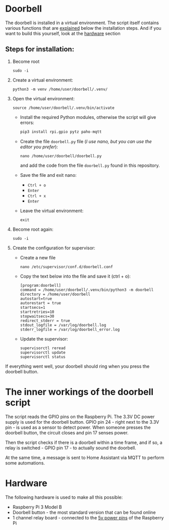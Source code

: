 # Doorbell

The doorbell is installed in a virtual environment. The script itself contains various functions that are [explained](#the-inner-workings-of-the-doorbell-script) below the installation steps. And if you want to build this yourself, look at the [hardware](#hardware) section

## Steps for installation:


1. Become root

	````shell
	sudo -i
	````

2. Create a virtual environment:

	````shell
	python3 -m venv /home/user/doorbell/.venv/
	````

3. Open the virtual environment:

	````shell
	source /home/user/doorbell/.venv/bin/activate
	````

	* Install the required Python modules, otherwise the script will give errors:

		````python
		pip3 install rpi.gpio pytz paho-mqtt
		````

	*  Create the file ````doorbell.py```` file (_I use nano, but you can use the editor you prefer_):

		````shell
		nano /home/user/doorbell/doorbell.py
		````

		and add the code from the file ````doorbell.py```` found in this repository.

	* Save the file and exit nano:

		- ````Ctrl + o````
		- ````Enter````
		- ````Ctrl + x````
		- ````Enter````

	* Leave the virtual environment:

		````shell
		exit
		````

8. Become root again:

	````shell
	sudo -i
	````

9. Create the configuration for supervisor:

	* Create a new file

		````shell
		nano /etc/supervisor/conf.d/doorbell.conf
		````

	* Copy the text below into the file and save it (ctrl + o):

		````
		[program:doorbell]
		command = /home/user/doorbell/.venv/bin/python3 -m doorbell
		directory = /home/user/doorbell
		autostart=true
		autorestart = true
		startsecs=1
		startretries=10
		stopwaitsecs=30
		redirect_stderr = true
		stdout_logfile = /var/log/doorbell.log
		stderr_logfile = /var/log/doorbell_error.log
		````

	* Update the supervisor:

		````shell
		supervisorctl reread
		supervisorctl update
		supervisorctl status
		````

If everything went well, your doorbell should ring when you press the doorbell button.

# The inner workings of the doorbell script

The script reads the GPIO pins on the Raspberry Pi. The 3.3V DC power supply is used for the doorbell button. GPIO pin 24 - right next to the 3.3V pin - is used as a sensor to detect power. When someone presses the doorbell button, the circuit closes and pin 17 senses power.

Then the script checks if there is a doorbell within a time frame, and if so, a relay is switched - GPIO pin 17 - to actually sound the doorbell.

At the same time, a message is sent to Home Assistant via MQTT to perform some automations.

# Hardware

The following hardware is used to make all this possible:

* Raspberry Pi 3 Model B
* Doorbell button - the most standard version that can be found online
* 1 channel relay board - connected to the [5v power pins](https://pinout.xyz/pinout/pin2_5v_power) of the Raspberry Pi

